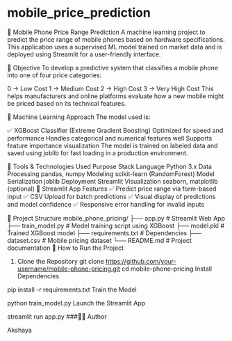 # mobile_price_prediction

📱 Mobile Phone Price Range Prediction
A machine learning project to predict the price range of mobile phones based on hardware specifications. This application uses a supervised ML model trained on market data and is deployed using Streamlit for a user-friendly interface.

📌 Objective
To develop a predictive system that classifies a mobile phone into one of four price categories:

0 → Low Cost
1 → Medium Cost
2 → High Cost
3 → Very High Cost
This helps manufacturers and online platforms evaluate how a new mobile might be priced based on its technical features.

🧠 Machine Learning Approach
The model used is:

✅ XGBoost Classifier (Extreme Gradient Boosting)
Optimized for speed and performance
Handles categorical and numerical features well
Supports feature importance visualization
The model is trained on labeled data and saved using joblib for fast loading in a production environment.

🧰 Tools & Technologies Used
Purpose	Stack
Language	Python 3.x
Data Processing	pandas, numpy
Modeling	scikit-learn (RandomForest)
Model Serialization	joblib
Deployment	Streamlit
Visualization	seaborn, matplotlib (optional)
🚀 Streamlit App Features
✅ Predict price range via form-based input
✅ CSV Upload for batch predictions
✅ Visual display of predictions and model confidence
✅ Responsive error handling for invalid inputs

📂 Project Structure
mobile_phone_pricing/
├── app.py # Streamlit Web App
├── train_model.py # Model training script using XGBoost
├── model.pkl # Trained XGBoost model
├── requirements.txt # Dependencies
├── dataset.csv # Mobile pricing dataset
└── README.md # Project documentation
🧪 How to Run the Project

1. Clone the Repository
git clone https://github.com/your-username/mobile-phone-pricing.git
cd mobile-phone-pricing
Install Dependencies

pip install -r requirements.txt
Train the Model

 python train_model.py
Launch the Streamlit App

 streamlit run app.py
###👩‍💻 Author

Akshaya



